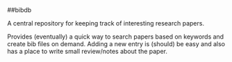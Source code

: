 ##bibdb

A central repository for keeping track of interesting research papers.

Provides (eventually) a quick way to search papers based on keywords and create bib files on demand. 
Adding a new entry is (should) be easy and also has a place to write small review/notes about the paper.
